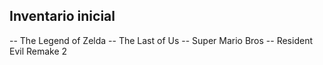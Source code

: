 ## Inventario inicial 
-- The Legend of Zelda
-- The Last of Us
-- Super Mario Bros
-- Resident Evil Remake 2